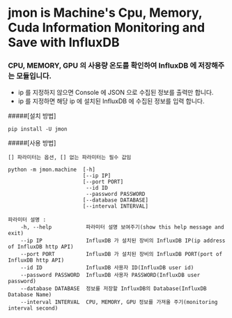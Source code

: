 # jmon is Machine's Cpu, Memory, Cuda Information Monitoring and Save with InfluxDB 



### CPU, MEMORY, GPU 의 사용량 온도를 확인하여 InfluxDB 에 저장해주는 모듈입니다. 
- ip 를 지정하지 않으면 Console 에 JSON 으로 수집된 정보를 출력만 합니다. 
- ip 를 지정하면 해당 ip 에 설치된 InfluxDB 에 수집된 정보를 입력 합니다. 

 
 

#####[설치 방법]
```
pip install -U jmon
```



#####[사용 방법]
```
[] 파라미터는 옵션, [] 없는 파라미터는 필수 값임
 
python -m jmon.machine  [-h] 
                        [--ip IP] 
                        [--port PORT] 
                         --id ID 
                         --password PASSWORD
                        [--database DATABASE] 
                        [--interval INTERVAL]

파라미터 설명 : 
    -h, --help           파라미터 설명 보여주기(show this help message and exit)
    --ip IP              InfluxDB 가 설치된 장비의 InfluxDB IP(ip address of InfluxDB http API)
    --port PORT          InfluxDB 가 설치된 장비의 InfluxDB PORT(port of InfluxDB http API)       
    --id ID              InfluxDB 사용자 ID(InfluxDB user id)                 
    --password PASSWORD  InfluxDB 사용자 PASSWORD(InfluxDB user password) 
    --database DATABASE  정보를 저장할 InfluxDB의 Database(InfluxDB Database Name) 
    --interval INTERVAL  CPU, MEMORY, GPU 정보를 가져올 주기(monitoring interval second) 
```

